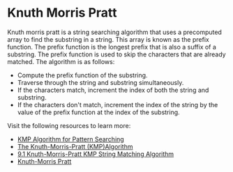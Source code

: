 # Knuth Morris Pratt

Knuth morris pratt is a string searching algorithm that uses a precomputed array to find the substring in a string. This array is known as the prefix function. The prefix function is the longest prefix that is also a suffix of a substring. The prefix function is used to skip the characters that are already matched. The algorithm is as follows:

* Compute the prefix function of the substring. 
* Traverse through the string and substring simultaneously. 
* If the characters match, increment the index of both the string and substring. 
* If the characters don't match, increment the index of the string by the value of the prefix function at the index of the substring.

Visit the following resources to learn more:

- [KMP Algorithm for Pattern Searching](https://www.geeksforgeeks.org/kmp-algorithm-for-pattern-searching/)
- [The Knuth-Morris-Pratt (KMP)Algorithm](https://www.javatpoint.com/daa-knuth-morris-pratt-algorithm)
- [9.1 Knuth-Morris-Pratt KMP String Matching Algorithm](https://www.youtube.com/watch?v=V5-7GzOfADQ)
- [Knuth-Morris Pratt](https://www.coursera.org/learn/algorithms-part2/lecture/TAtDr/knuth-morris-pratt)
